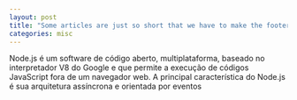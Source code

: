 ```yaml
---
layout: post
title: "Some articles are just so short that we have to make the footer stick"
categories: misc
---
```


Node.js é um software de código aberto, multiplataforma, baseado no interpretador V8 do Google e que permite a execução de códigos JavaScript fora de um navegador web. A principal característica do Node.js é sua arquitetura assíncrona e orientada por eventos
